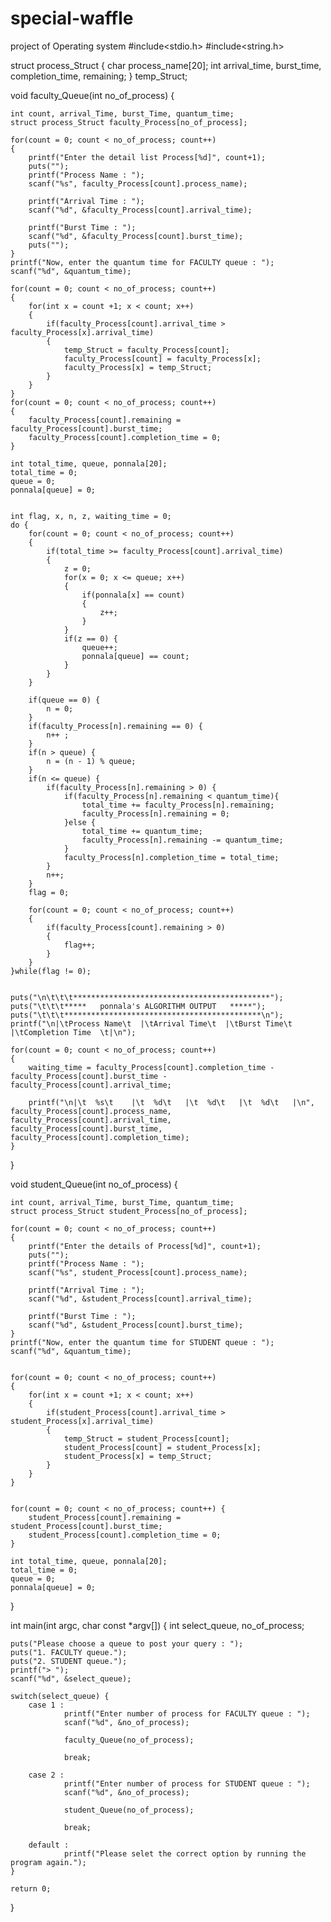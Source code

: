 # special-waffle
project of Operating system
#include<stdio.h>
#include<string.h>

struct process_Struct {
    char process_name[20];
    int arrival_time, burst_time, completion_time, remaining;
}
temp_Struct;


void faculty_Queue(int no_of_process) 
{

    int count, arrival_Time, burst_Time, quantum_time;
    struct process_Struct faculty_Process[no_of_process];

    for(count = 0; count < no_of_process; count++) 
	{
        printf("Enter the detail list Process[%d]", count+1);
        puts("");
        printf("Process Name : ");
        scanf("%s", faculty_Process[count].process_name);

        printf("Arrival Time : ");
        scanf("%d", &faculty_Process[count].arrival_time);

        printf("Burst Time : ");
        scanf("%d", &faculty_Process[count].burst_time);
        puts("");
    }
    printf("Now, enter the quantum time for FACULTY queue : ");
    scanf("%d", &quantum_time);

    for(count = 0; count < no_of_process; count++) 
	{
        for(int x = count +1; x < count; x++)
		{
            if(faculty_Process[count].arrival_time > faculty_Process[x].arrival_time) 
			{
                temp_Struct = faculty_Process[count];
                faculty_Process[count] = faculty_Process[x];
                faculty_Process[x] = temp_Struct;
            }
        }
    }
    for(count = 0; count < no_of_process; count++) 
	{
        faculty_Process[count].remaining = faculty_Process[count].burst_time;
        faculty_Process[count].completion_time = 0;
    }

    int total_time, queue, ponnala[20];
    total_time = 0;
    queue = 0;
    ponnala[queue] = 0;

    
    int flag, x, n, z, waiting_time = 0;
    do {
        for(count = 0; count < no_of_process; count++)
		{
            if(total_time >= faculty_Process[count].arrival_time)
			{
                z = 0;
                for(x = 0; x <= queue; x++)
				{
                    if(ponnala[x] == count) 
					{
                        z++;
                    }
                }
                if(z == 0) {
                    queue++; 
                    ponnala[queue] == count;
                }
            }
        }

        if(queue == 0) {
            n = 0;
        }
        if(faculty_Process[n].remaining == 0) {
            n++ ;
        }
        if(n > queue) {
            n = (n - 1) % queue;
        }
        if(n <= queue) {
            if(faculty_Process[n].remaining > 0) {
                if(faculty_Process[n].remaining < quantum_time){
                    total_time += faculty_Process[n].remaining;
                    faculty_Process[n].remaining = 0;
                }else {
                    total_time += quantum_time;
                    faculty_Process[n].remaining -= quantum_time;
                }
                faculty_Process[n].completion_time = total_time;
            }
            n++;
        }
        flag = 0;
        
        for(count = 0; count < no_of_process; count++) 
		{
            if(faculty_Process[count].remaining > 0) 
			{
                flag++;
            }
        }
    }while(flag != 0);


    puts("\n\t\t\t********************************************");
    puts("\t\t\t*****   ponnala's ALGORITHM OUTPUT   *****");
    puts("\t\t\t********************************************\n");
    printf("\n|\tProcess Name\t  |\tArrival Time\t  |\tBurst Time\t |\tCompletion Time  \t|\n");

    for(count = 0; count < no_of_process; count++)
	{
        waiting_time = faculty_Process[count].completion_time - faculty_Process[count].burst_time - faculty_Process[count].arrival_time;

        printf("\n|\t  %s\t    |\t  %d\t   |\t  %d\t   |\t  %d\t   |\n", faculty_Process[count].process_name, faculty_Process[count].arrival_time, faculty_Process[count].burst_time, faculty_Process[count].completion_time);
    }

}


void student_Queue(int no_of_process) 
{

    int count, arrival_Time, burst_Time, quantum_time;
    struct process_Struct student_Process[no_of_process];

    for(count = 0; count < no_of_process; count++) 
	{
        printf("Enter the details of Process[%d]", count+1);
        puts("");
        printf("Process Name : ");
        scanf("%s", student_Process[count].process_name);

        printf("Arrival Time : ");
        scanf("%d", &student_Process[count].arrival_time);

        printf("Burst Time : ");
        scanf("%d", &student_Process[count].burst_time);
    }
    printf("Now, enter the quantum time for STUDENT queue : ");
    scanf("%d", &quantum_time);


    for(count = 0; count < no_of_process; count++) 
	{
        for(int x = count +1; x < count; x++)
		{
            if(student_Process[count].arrival_time > student_Process[x].arrival_time) 
			{
                temp_Struct = student_Process[count];
                student_Process[count] = student_Process[x];
                student_Process[x] = temp_Struct;
            }
        }
    }


    for(count = 0; count < no_of_process; count++) {
        student_Process[count].remaining = student_Process[count].burst_time;
        student_Process[count].completion_time = 0;
    }

    int total_time, queue, ponnala[20];
    total_time = 0;
    queue = 0;
    ponnala[queue] = 0;
}


int main(int argc, char const *argv[]) {
    int select_queue, no_of_process;

    puts("Please choose a queue to post your query : ");
    puts("1. FACULTY queue.");
    puts("2. STUDENT queue.");
    printf("> ");
    scanf("%d", &select_queue);

    switch(select_queue) {
        case 1 :
                printf("Enter number of process for FACULTY queue : ");
                scanf("%d", &no_of_process);
                
                faculty_Queue(no_of_process);
                
                break;

        case 2 :
                printf("Enter number of process for STUDENT queue : ");
                scanf("%d", &no_of_process);

                student_Queue(no_of_process);
                
                break;

        default : 
                printf("Please selet the correct option by running the program again.");
    }

    return 0;
}
